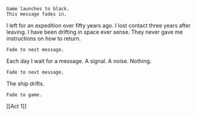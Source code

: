 ```
Game launches to black.
This message fades in.
```
I left for an expedition over fifty years ago. I lost contact three years after leaving. I have been drifting in space ever sense. They never gave me instructions on how to return.
```
Fade to next message.
```
Each day I wait for a message. A signal. A noise. Nothing.
```
Fade to next message.
```
The ship drifts.
```
Fade to game.
```

[[Act 1]]